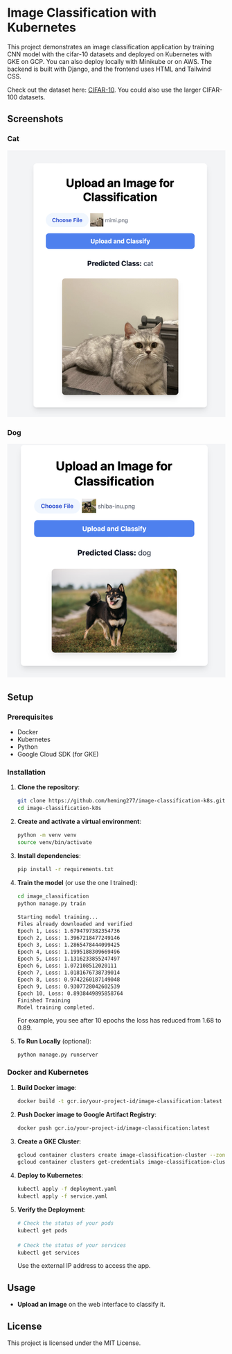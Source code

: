 # Image Classification with Kubernetes

This project demonstrates an image classification application by training CNN model with the cifar-10 datasets and deployed on Kubernetes with GKE on GCP. You can also deploy locally with Minikube or on AWS. The backend is built with Django, and the frontend uses HTML and Tailwind CSS.

Check out the dataset here: [CIFAR-10](https://www.cs.toronto.edu/~kriz/cifar.html). You could also use the larger CIFAR-100 datasets.

## Screenshots

### Cat
![Image One](screenshots/image1.png)

### Dog
![Image Two](screenshots/image2.png)

## Setup

### Prerequisites

- Docker
- Kubernetes
- Python
- Google Cloud SDK (for GKE)

### Installation

1. **Clone the repository**:

    ```bash
    git clone https://github.com/heming277/image-classification-k8s.git
    cd image-classification-k8s
    ```

2. **Create and activate a virtual environment**:

    ```bash
    python -m venv venv
    source venv/bin/activate 
    ```

3. **Install dependencies**:

    ```bash
    pip install -r requirements.txt
    ```

4. **Train the model** (or use the one I trained):

    ```bash
    cd image_classification 
    python manage.py train
    ```

    ```text
    Starting model training...
    Files already downloaded and verified
    Epoch 1, Loss: 1.6794797382354736
    Epoch 2, Loss: 1.3967218477249146
    Epoch 3, Loss: 1.2865478444099425
    Epoch 4, Loss: 1.1995188309669496
    Epoch 5, Loss: 1.1316233855247497
    Epoch 6, Loss: 1.072108512020111
    Epoch 7, Loss: 1.0181676738739014
    Epoch 8, Loss: 0.9742260187149048
    Epoch 9, Loss: 0.9307728042602539
    Epoch 10, Loss: 0.8938449895858764
    Finished Training
    Model training completed.
    ```

    For example, you see after 10 epochs the loss has reduced from 1.68 to 0.89.

5. **To Run Locally** (optional):

    ```bash
    python manage.py runserver
    ```

### Docker and Kubernetes

1. **Build Docker image**:

    ```bash
    docker build -t gcr.io/your-project-id/image-classification:latest .
    ```

2. **Push Docker image to Google Artifact Registry**:

    ```bash
    docker push gcr.io/your-project-id/image-classification:latest
    ```

3. **Create a GKE Cluster**:

    ```bash
    gcloud container clusters create image-classification-cluster --zone us-central1-a
    gcloud container clusters get-credentials image-classification-cluster --zone us-central1-a
    ```

4. **Deploy to Kubernetes**:

    ```bash
    kubectl apply -f deployment.yaml
    kubectl apply -f service.yaml
    ```

5. **Verify the Deployment**:

    ```bash
    # Check the status of your pods
    kubectl get pods

    # Check the status of your services
    kubectl get services
    ```

    Use the external IP address to access the app.

## Usage

- **Upload an image** on the web interface to classify it.

## License

This project is licensed under the MIT License.
